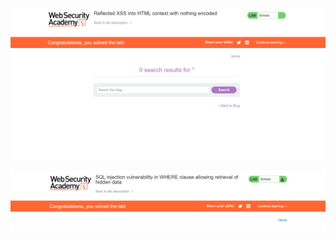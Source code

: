 ![](assests/Screenshot%202025-08-27%20165035.png)

![](Courses/Ethical%20hacking/assests/Screenshot%202025-08-27%20162551.png)
